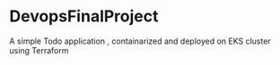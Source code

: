 # DevopsFinalProject
A simple Todo application , containarized and  deployed on EKS cluster using Terraform
